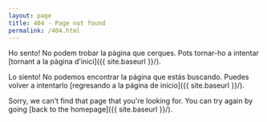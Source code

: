 ```yaml
---
layout: page
title: 404 - Page not found
permalink: /404.html
---
```


Ho sento! No podem trobar la pàgina que cerques. Pots tornar-ho a intentar [tornant a la pàgina d'inici]({{ site.baseurl }}/).

Lo siento! No podemos encontrar la página que estás buscando. Puedes volver a intentarlo [regresando a la página de inicio]({{ site.baseurl }}/).

Sorry, we can't find that page that you're looking for. You can try again by going [back to the homepage]({{ site.baseurl }}/).

